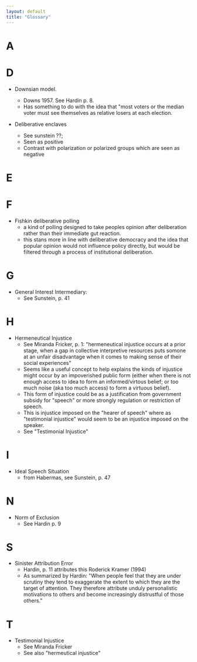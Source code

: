 ```yaml
---
layout: default
title: "Glossary"
---
```


<!-- <div>
<iframe src="https://hypothes.is/groups/i8V1nADX/philosophyofinfoandmedia?q=tag%3Aglossary" width="100%" height="500px"/>
</div> -->

# A

# D

* Downsian model. 
    * Downs 1957. See Hardin p. 8.
    * Has something to do with the idea that "most voters or the median voter must see themselves as relative losers at each election.

* Deliberative enclaves
    * See sunstein ??; 
    * Seen as positive
    * Contrast with polarization or polarized groups which are seen as negative

# E

# F 

* Fishkin deliberative polling
    * a kind of polling designed to take peoples opinion after deliberation rather than their immediate gut reaction. 
    * this stans more in line with deliberative democracy and the idea that popular opinion would not influence policy directly, but would be filtered through a process of institutional deliberation.

# G

* General Interest Intermediary: 
    * See Sunstein, p. 41

# H

* Hermeneutical Injustice 
    * See Miranda Fricker, p. 1: "hermeneutical injustice occurs at a prior stage, when a gap in collective interpretive resources puts somone at an unfair disadvantage when it comes to making sense of their social experiences"
    * Seems like a useful concept to help explains the kinds of injustice might occur by an impoverished public form (either when there is not enough access to idea to form an informed/virtous belief; or too much noise (aka too much access) to form a virtuous belief).
    * This form of injustice could be as a justification from government subsidy for "speech" or more strongly regulation or restriction of speech. 
    * This is injustice imposed on the "hearer of speech" where as "testimonial injustice" would seem to be an injustice imposed on the speaker.
    * See "Testimonial Injustice"
# I

* Ideal Speech Situation
    * from Habermas, see Sunstein, p. 47

# N 

* Norm of Exclusion 
    * See Hardin p. 9

# S 

* Sinister Attribution Error 
    * Hardin, p. 11 attributes this Roderick Kramer (1994)
    * As summarized by Hardin: "When people feel that they are under scrutiny they tend to exaggerate the extent to which they are the target of attention. They therefore attribute unduly personalistic motivations to others and become increasingly distrustful of those others."

# T

* Testimonial Injustice
    * See Miranda Fricker
    * See also "hermeutical injustice"
